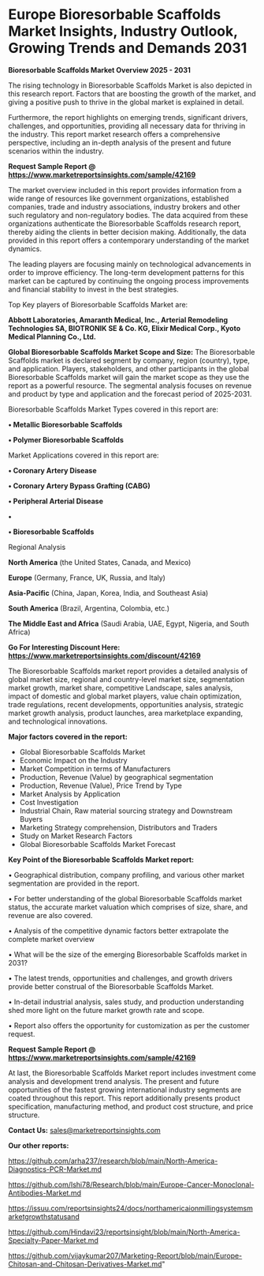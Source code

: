 # Europe Bioresorbable Scaffolds Market Insights, Industry Outlook, Growing Trends and Demands 2031

<Strong> Bioresorbable Scaffolds Market Overview 2025 - 2031</strong>

The rising technology in Bioresorbable Scaffolds Market is also depicted in this research report. Factors that are boosting the growth of the market, and giving a positive push to thrive in the global market is explained in detail.

Furthermore, the report highlights on emerging trends, significant drivers, challenges, and opportunities, providing all necessary data for thriving in the industry. This report market research offers a comprehensive perspective, including an in-depth analysis of the present and future scenarios within the industry.

<strong>Request Sample Report @ <a href=https://www.marketreportsinsights.com/sample/42169>https://www.marketreportsinsights.com/sample/42169</a></strong>

The market overview included in this report provides information from a wide range of resources like government organizations, established companies, trade and industry associations, industry brokers and other such regulatory and non-regulatory bodies. The data acquired from these organizations authenticate the Bioresorbable Scaffolds research report, thereby aiding the clients in better decision making. Additionally, the data provided in this report offers a contemporary understanding of the market dynamics.

The leading players are focusing mainly on technological advancements in order to improve efficiency. The long-term development patterns for this market can be captured by continuing the ongoing process improvements and financial stability to invest in the best strategies.

Top Key players of Bioresorbable Scaffolds Market are:

<strong>Abbott Laboratories, Amaranth Medical, Inc., Arterial Remodeling Technologies SA, BIOTRONIK SE & Co. KG, Elixir Medical Corp., Kyoto Medical Planning Co., Ltd.</strong>

<strong><b>Global Bioresorbable Scaffolds Market Scope and Size:</b></strong>
The Bioresorbable Scaffolds market is declared segment by company, region (country), type, and application. Players, stakeholders, and other participants in the global Bioresorbable Scaffolds market will gain the market scope as they use the report as a powerful resource. The segmental analysis focuses on revenue and product by type and application and the forecast period of 2025-2031.

Bioresorbable Scaffolds Market Types covered in this report are:

<strong>•  Metallic Bioresorbable Scaffolds

•  Polymer Bioresorbable Scaffolds</strong>

Market Applications covered in this report are:

<strong>•  Coronary Artery Disease

•  Coronary Artery Bypass Grafting (CABG)

•  Peripheral Arterial Disease

•  

•  Bioresorbable Scaffolds</strong> 

Regional Analysis

<strong>North America</strong> (the United States, Canada, and Mexico)

<strong>Europe</strong> (Germany, France, UK, Russia, and Italy)

<strong>Asia-Pacific</strong> (China, Japan, Korea, India, and Southeast Asia)

<strong>South America</strong> (Brazil, Argentina, Colombia, etc.)

<strong>The Middle East and Africa</strong> (Saudi Arabia, UAE, Egypt, Nigeria, and South Africa)

<strong>Go For Interesting Discount Here: <a href=https://www.marketreportsinsights.com/discount/42169>https://www.marketreportsinsights.com/discount/42169</a></strong>

The Bioresorbable Scaffolds market report provides a detailed analysis of global market size, regional and country-level market size, segmentation market growth, market share, competitive Landscape, sales analysis, impact of domestic and global market players, value chain optimization, trade regulations, recent developments, opportunities analysis, strategic market growth analysis, product launches, area marketplace expanding, and technological innovations.

<strong><b>Major factors covered in the report:</b></strong>
<ul>
  <li>Global Bioresorbable Scaffolds Market </li>
  <li>Economic Impact on the Industry</li>
  <li>Market Competition in terms of Manufacturers</li>
  <li>Production, Revenue (Value) by geographical segmentation</li>
  <li>Production, Revenue (Value), Price Trend by Type</li>
  <li>Market Analysis by Application</li>
  <li>Cost Investigation</li>
  <li>Industrial Chain, Raw material sourcing strategy and Downstream Buyers</li>
  <li>Marketing Strategy comprehension, Distributors and Traders</li>
  <li>Study on Market Research Factors</li>
  <li>Global Bioresorbable Scaffolds Market Forecast</li>
</ul>

<strong><b>Key Point of the Bioresorbable Scaffolds Market report:</b></strong>

• Geographical distribution, company profiling, and various other market segmentation are provided in the report.

• For better understanding of the global Bioresorbable Scaffolds market status, the accurate market valuation which comprises of size, share, and revenue are also covered.

• Analysis of the competitive dynamic factors better extrapolate the complete market overview

• What will be the size of the emerging Bioresorbable Scaffolds market in 2031?

• The latest trends, opportunities and challenges, and growth drivers provide better construal of the Bioresorbable Scaffolds Market.

• In-detail industrial analysis, sales study, and production understanding shed more light on the future market growth rate and scope.

• Report also offers the opportunity for customization as per the customer request.

<strong>Request Sample Report @ <a href=https://www.marketreportsinsights.com/sample/42169>https://www.marketreportsinsights.com/sample/42169</a></strong>

At last, the Bioresorbable Scaffolds Market report includes investment come analysis and development trend analysis. The present and future opportunities of the fastest growing international industry segments are coated throughout this report. This report additionally presents product specification, manufacturing method, and product cost structure, and price structure.

<strong>Contact Us:</strong>
sales@marketreportsinsights.com

<strong>Our other reports:</strong>

<a href=https://github.com/arha237/research/blob/main/North-America-Diagnostics-PCR-Market.md>https://github.com/arha237/research/blob/main/North-America-Diagnostics-PCR-Market.md</a>

<a href=https://github.com/Ishi78/Research/blob/main/Europe-Cancer-Monoclonal-Antibodies-Market.md>https://github.com/Ishi78/Research/blob/main/Europe-Cancer-Monoclonal-Antibodies-Market.md</a>

<a href=https://issuu.com/reportsinsights24/docs/northamericaionmillingsystemsmarketgrowthstatusand>https://issuu.com/reportsinsights24/docs/northamericaionmillingsystemsmarketgrowthstatusand</a>

<a href=https://github.com/Hindavi23/reportsinsight/blob/main/North-America-Specialty-Paper-Market.md>https://github.com/Hindavi23/reportsinsight/blob/main/North-America-Specialty-Paper-Market.md</a>

<a href=https://github.com/vijaykumar207/Marketing-Report/blob/main/Europe-Chitosan-and-Chitosan-Derivatives-Market.md>https://github.com/vijaykumar207/Marketing-Report/blob/main/Europe-Chitosan-and-Chitosan-Derivatives-Market.md</a>"
